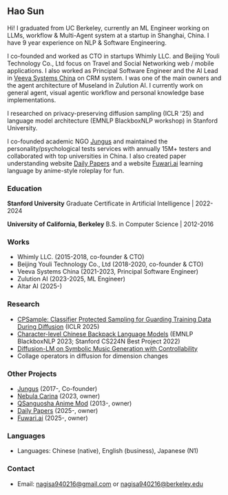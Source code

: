 ## Hao Sun
Hi! I graduated from UC Berkeley, currently an ML Engineer working on LLMs, workflow & Multi-Agent system at a startup in Shanghai, China. I have 9 year experience on NLP & Software Engineering.

I co-founded and worked as CTO in startups Whimly LLC. and Beijing Youli Technology Co., Ltd focus on Travel and Social Networking web / mobile applications. I also worked as Principal Software Engineer and the AI Lead in [Veeva Systems China](https://www.veeva.com/cn/) on CRM system. I was one of the main owners and the agent architecture of Museland in Zulution AI. I currently work on general agent, visual agentic workflow and personal knowledge base implementations.

I researched on privacy-preserving diffusion sampling (ICLR '25) and language model architecture (EMNLP BlackboxNLP workshop) in Stanford University.

I co-founded academic NGO [Jungus](https://www.jungus.cn/) and maintained the personality/psychological tests services with annually 15M+ testers and collaborated with top universities in China. I also created paper understanding website [Daily Papers](https://www.dailypapers.org/) and a website [Fuwari.ai](https://www.fuwari.ai/) learning language by anime-style roleplay for fun.

### Education
**Stanford University**
Graduate Certificate in Artificial Intelligence | 2022-2024

**University of California, Berkeley**
B.S. in Computer Science | 2012-2016

### Works
- Whimly LLC. (2015-2018, co-founder & CTO)
- Beijing Youli Technology Co., Ltd (2018-2020, co-founder & CTO)
- Veeva Systems China (2021-2023, Principal Software Engineer)
- Zulution AI (2023-2025, ML Engineer)
- Altar AI (2025-)

### Research
- [CPSample: Classifier Protected Sampling for Guarding Training Data During Diffusion](https://arxiv.org/abs/2409.07025) (ICLR 2025)
- [Character-level Chinese Backpack Language Models](https://arxiv.org/abs/2310.12751) (EMNLP BlackboxNLP 2023; Stanford CS224N Best Project 2022)
- [Diffusion-LM on Symbolic Music Generation with Controllability](https://github.com/SwordElucidator/Diffusion-LM-on-Symbolic-Music-Generation)
- Collage operators in diffusion for dimension changes

### Other Projects
- [Jungus](https://www.jungus.cn/) (2017-, Co-founder)
- [Nebula Carina](https://github.com/nebula-contrib/nebula-carina) (2023, owner)
- [QSanguosha Anime Mod](https://github.com/NijigenDevs/QSanguosha-v2-AnimeMod) (2013-, owner)
- [Daily Papers](https://www.dailypapers.org/)  (2025-, owner)
- [Fuwari.ai](https://www.fuwari.ai/) (2025-, owner)

### Languages
- Languages: Chinese (native), English (business), Japanese (N1)

### Contact
- Email: [nagisa940216@gmail.com](mailto:nagisa940216@gmail.com) or [nagisa940216@berkeley.edu](mailto:nagisa940216@berkeley.edu)
